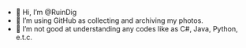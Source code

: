 - 👋 Hi, I’m @RuinDig
- 👀 I’m using GitHub as collecting and archiving my photos.
- 🌱 I’m not good at understanding any codes like as C#, Java, Python, e.t.c.
